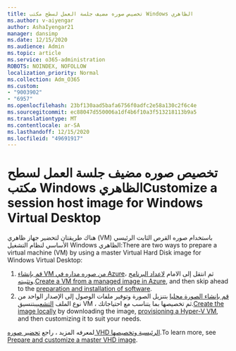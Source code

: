 ```yaml
---
title: تخصيص صوره مضيف جلسة العمل لسطح مكتب Windows الظاهري
ms.author: v-aiyengar
author: AshaIyengar21
manager: dansimp
ms.date: 12/15/2020
ms.audience: Admin
ms.topic: article
ms.service: o365-administration
ROBOTS: NOINDEX, NOFOLLOW
localization_priority: Normal
ms.collection: Adm_O365
ms.custom:
- "9003902"
- "6957"
ms.openlocfilehash: 23bf130aad5bafa6756f0adfc2e58a130c2f6c4e
ms.sourcegitcommit: ec88047d550006a1df4b6f10a3f513218113b9a5
ms.translationtype: MT
ms.contentlocale: ar-SA
ms.lasthandoff: 12/15/2020
ms.locfileid: "49691917"
---
```

# <a name="customize-a-session-host-image-for-windows-virtual-desktop"></a><span data-ttu-id="c84ac-102">تخصيص صوره مضيف جلسة العمل لسطح مكتب Windows الظاهري</span><span class="sxs-lookup"><span data-stu-id="c84ac-102">Customize a session host image for Windows Virtual Desktop</span></span>

<span data-ttu-id="c84ac-103">هناك طريقتان لتحضير جهاز ظاهري (VM) باستخدام صوره القرص الثابت الرئيسي الأساسي لنظام التشغيل Windows الظاهري:</span><span class="sxs-lookup"><span data-stu-id="c84ac-103">There are two ways to prepare a virtual machine (VM) by using a master Virtual Hard Disk image for Windows Virtual Desktop:</span></span>

1. <span data-ttu-id="c84ac-104">[قم بإنشاء VM من صوره مداره في Azure](https://go.microsoft.com/fwlink/?linkid=2127906)، ثم انتقل إلى الامام [لاعداد البرنامج وتثبيته](https://go.microsoft.com/fwlink/?linkid=2128064).</span><span class="sxs-lookup"><span data-stu-id="c84ac-104">[Create a VM from a managed image in Azure](https://go.microsoft.com/fwlink/?linkid=2127906), and then skip ahead to the [preparation and installation of software](https://go.microsoft.com/fwlink/?linkid=2128064).</span></span>
1. <span data-ttu-id="c84ac-105">[قم بإنشاء الصورة محليا](https://go.microsoft.com/fwlink/?linkid=2128065) بتنزيل الصورة وتوفير ملفات الوصول إلى الإصدار الواحد من نوع الملف [التشعبي](https://go.microsoft.com/fwlink/?linkid=2127907)بتنسيق VM ، ثم تخصيصها بما يتناسب مع احتياجاتك.</span><span class="sxs-lookup"><span data-stu-id="c84ac-105">[Create the image locally](https://go.microsoft.com/fwlink/?linkid=2128065) by downloading the image, [provisioning a Hyper-V VM](https://go.microsoft.com/fwlink/?linkid=2127907), and then customizing it to suit your needs.</span></span>

<span data-ttu-id="c84ac-106">لمعرفه المزيد ، راجع [تحضير صوره VHD الرئيسية وتخصيصها](https://go.microsoft.com/fwlink/?linkid=2127838).</span><span class="sxs-lookup"><span data-stu-id="c84ac-106">To learn more, see [Prepare and customize a master VHD image](https://go.microsoft.com/fwlink/?linkid=2127838).</span></span>